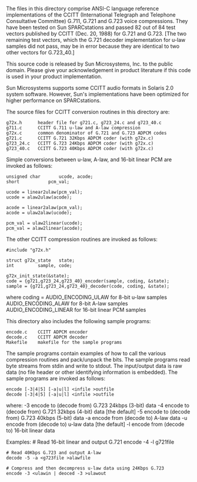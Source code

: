 The files in this directory comprise ANSI-C language reference implementations
of the CCITT (International Telegraph and Telephone Consultative Committee)
G.711, G.721 and G.723 voice compressions.  They have been tested on Sun
SPARCstations and passed 82 out of 84 test vectors published by CCITT
(Dec. 20, 1988) for G.721 and G.723.  [The two remaining test vectors,
which the G.721 decoder implementation for u-law samples did not pass,
may be in error because they are identical to two other vectors for G.723_40.]

This source code is released by Sun Microsystems, Inc. to the public domain.
Please give your acknowledgement in product literature if this code is used
in your product implementation.

Sun Microsystems supports some CCITT audio formats in Solaris 2.0 system
software.  However, Sun's implementations have been optimized for higher
performance on SPARCstations.


The source files for CCITT conversion routines in this directory are:

	g72x.h		header file for g721.c, g723_24.c and g723_40.c
	g711.c		CCITT G.711 u-law and A-law compression
	g72x.c		common denominator of G.721 and G.723 ADPCM codes
	g721.c		CCITT G.721 32Kbps ADPCM coder (with g72x.c)
	g723_24.c	CCITT G.723 24Kbps ADPCM coder (with g72x.c)
	g723_40.c	CCITT G.723 40Kbps ADPCM coder (with g72x.c)


Simple conversions between u-law, A-law, and 16-bit linear PCM are invoked
as follows:

	unsigned char		ucode, acode;
	short			pcm_val;

	ucode = linear2ulaw(pcm_val);
	ucode = alaw2ulaw(acode);

	acode = linear2alaw(pcm_val);
	acode = ulaw2alaw(ucode);

	pcm_val = ulaw2linear(ucode);
	pcm_val = alaw2linear(acode);


The other CCITT compression routines are invoked as follows:

	#include "g72x.h"

	struct g72x_state	state;
	int			sample, code;

	g72x_init_state(&state);
	code = {g721,g723_24,g723_40}_encoder(sample, coding, &state);
	sample = {g721,g723_24,g723_40}_decoder(code, coding, &state);

where
	coding = AUDIO_ENCODING_ULAW	for 8-bit u-law samples
		 AUDIO_ENCODING_ALAW	for 8-bit A-law samples
		 AUDIO_ENCODING_LINEAR	for 16-bit linear PCM samples



This directory also includes the following sample programs:

	encode.c	CCITT ADPCM encoder
	decode.c	CCITT ADPCM decoder
	Makefile	makefile for the sample programs


The sample programs contain examples of how to call the various compression
routines and pack/unpack the bits.  The sample programs read byte streams from
stdin and write to stdout.  The input/output data is raw data (no file header
or other identifying information is embedded).  The sample programs are
invoked as follows:

	encode [-3|4|5] [-a|u|l] <infile >outfile
	decode [-3|4|5] [-a|u|l] <infile >outfile
where:
	-3	encode to (decode from) G.723 24kbps (3-bit) data
	-4	encode to (decode from) G.721 32kbps (4-bit) data [the default]
	-5	encode to (decode from) G.723 40kbps (5-bit) data
	-a	encode from (decode to) A-law data
	-u	encode from (decode to) u-law data [the default]
	-l	encode from (decode to) 16-bit linear data

Examples:
	# Read 16-bit linear and output G.721
	encode -4 -l <pcmfile >g721file

	# Read 40Kbps G.723 and output A-law
	decode -5 -a <g723file >alawfile

	# Compress and then decompress u-law data using 24Kbps G.723
	encode -3 <ulawin | deoced -3 >ulawout
